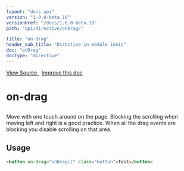 ```yaml
---
layout: "docs_api"
version: "1.0.0-beta.10"
versionHref: "/docs/1.0.0-beta.10"
path: "api/directive/onDrag/"

title: "on-drag"
header_sub_title: "Directive in module ionic"
doc: "onDrag"
docType: "directive"
---
```


<div class="improve-docs">
  <a href='https://github.com/driftyco/ionic-v1/blob/master/js/angular/directive/gesture.js#L74'>
    View Source
  </a>
  &nbsp;
  <a href='http://github.com/driftyco/ionic/edit/master/js/angular/directive/gesture.js#L74'>
    Improve this doc
  </a>
</div>




<h1 class="api-title">

  on-drag



</h1>





Move with one touch around on the page. Blocking the scrolling when
moving left and right is a good practice. When all the drag events are
blocking you disable scrolling on that area.








  
<h2 id="usage">Usage</h2>
  
```html
<button on-drag="onDrag()" class="button">Test</button>
```
  
  

  





